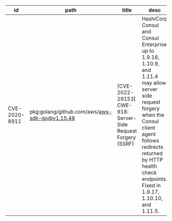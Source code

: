 | id | path | title | desc | cvss | ref |
| --- | --- | --- | --- | --- | --- |
| CVE-2020-8911 | pkg:golang/github.com/aws/aws-sdk-go@v1.15.48 | [CVE-2022-29153] CWE-918: Server-Side Request Forgery (SSRF) | HashiCorp Consul and Consul Enterprise up to 1.9.16, 1.10.9, and 1.11.4 may allow server side request forgery when the Consul client agent follows redirects returned by HTTP health check endpoints. Fixed in 1.9.17, 1.10.10, and 1.11.5. | 0 | https://ossindex.sonatype.org/vulnerability/CVE-2022-29153?component-type=golang&component-name=github.com%2Fhashicorp%2Fconsul&utm_source=nancy-client&utm_medium=integration&utm_content=1.0.37 |
